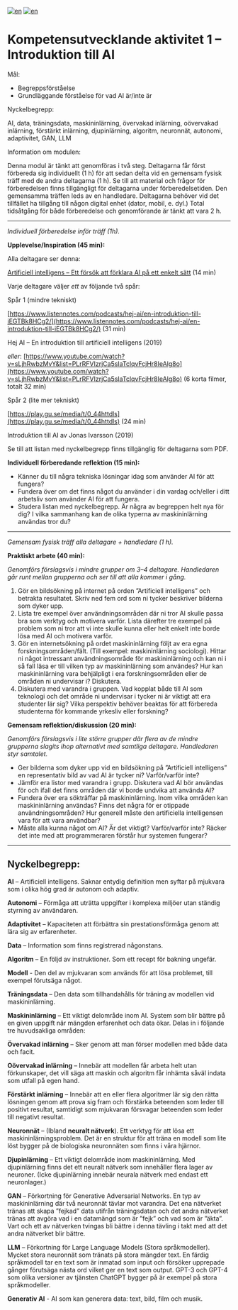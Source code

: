 [![en](https://img.shields.io/badge/lang-sv-yellow.svg)](https://github.com/wasp-ed/moduler/blob/main/modul1.md)
[![en](https://img.shields.io/badge/lang-en-red.svg)](https://github.com/wasp-ed/moduler/blob/main/modul1.en.md)
# Kompetensutvecklande aktivitet 1 – Introduktion till AI


Mål:

-   Begreppsförståelse
-   Grundläggande förståelse för vad AI är/inte är

Nyckelbegrepp:

AI, data, träningsdata, maskininlärning, övervakad inlärning, oövervakad inlärning, förstärkt inlärning, djupinlärning, algoritm, neuronnät, autonomi, adaptivitet, GAN, LLM

Information om modulen:

Denna modul är tänkt att genomföras i två steg. Deltagarna får först förbereda sig individuellt (1 h) för att sedan delta vid en gemensam fysisk träff med de andra deltagarna (1 h). Se till att material och frågor för förberedelsen finns tillgängligt för deltagarna under förberedelsetiden. Den gemensamma träffen leds av en handledare. Deltagarna behöver vid det tillfället ha tillgång till någon digital enhet (dator, mobil, e. dyl.) Total tidsåtgång för både förberedelse och genomförande är tänkt att vara 2 h.

----------

_Individuell förberedelse inför träff (1h)._

**Upplevelse/Inspiration (45 min):**

Alla deltagare ser denna:

[Artificiell intelligens – Ett försök att förklara AI på ett enkelt sätt](https://api.kaltura.nordu.net/p/315/sp/31500/embedIframeJs/uiconf_id/23450066/partner_id/315?iframeembed=true&playerId=kaltura_player&entry_id=0_s5gaq3u2&flashvars%5BstreamerType%5D=auto&flashvars%5BlocalizationCode%5D=en&flashvars%5BleadWithHTML5%5D=true&flashvars%5BsideBarContainer.plugin%5D=true&flashvars%5BsideBarContainer.position%5D=left&flashvars%5BsideBarContainer.clickToClose%5D=true&flashvars%5Bchapters.plugin%5D=true&flashvars%5Bchapters.layout%5D=vertical&flashvars%5Bchapters.thumbnailRotator%5D=false&flashvars%5BstreamSelector.plugin%5D=true&flashvars%5BEmbedPlayer.SpinnerTarget%5D=videoHolder&flashvars%5BdualScreen.plugin%5D=true&flashvars%5Bhotspots.plugin%5D=1&flashvars%5BKaltura.addCrossoriginToIframe%5D=true&&wid=0_zzcork45)  (14 min)

Varje deltagare väljer  _ett_  av följande två spår:

Spår 1 (mindre tekniskt)

[https://www.listennotes.com/podcasts/hej-ai/en-introduktion-till-iEGTBk8HCg2/](https://www.listennotes.com/podcasts/hej-ai/en-introduktion-till-iEGTBk8HCg2/)  (31 min)

Hej AI – En introduktion till artificiell intelligens (2019)

_eller_:
[https://www.youtube.com/watch?v=sLjhRwbzMvY&list=PLrRFVIzrjCa5sIaTclqvFcjHr8IeAlg8o](https://www.youtube.com/watch?v=sLjhRwbzMvY&list=PLrRFVIzrjCa5sIaTclqvFcjHr8IeAlg8o) (6 korta filmer, totalt 32 min)


Spår 2 (lite mer tekniskt)

[https://play.gu.se/media/t/0_44httdls](https://play.gu.se/media/t/0_44httdls)  (24 min)

Introduktion till AI av Jonas Ivarsson (2019)

Se till att listan med nyckelbegrepp finns tillgänglig för deltagarna som PDF.

**Individuell förberedande reflektion (15 min):**

-   Känner du till några tekniska lösningar idag som använder AI för att fungera?
-   Fundera över om det finns något du använder i din vardag och/eller i ditt arbetsliv som använder AI för att fungera.
-   Studera listan med nyckelbegrepp. Är några av begreppen helt nya för dig? I vilka sammanhang kan de olika typerna av maskininlärning användas tror du?

----------

_Gemensam fysisk träff alla deltagare + handledare (1 h)._

**Praktiskt arbete (40 min):**

_Genomförs förslagsvis i mindre grupper om 3–4 deltagare. Handledaren går runt mellan grupperna och ser till att alla kommer i gång._

1.  Gör en bildsökning på internet på orden ”Artificiell intelligens” och betrakta resultatet. Skriv ned fem ord som ni tycker beskriver bilderna som dyker upp.
2.  Lista tre exempel över användningsområden där ni tror AI skulle passa bra som verktyg och motivera varför. Lista därefter tre exempel på problem som ni tror att vi inte skulle kunna eller helt enkelt inte borde lösa med AI och motivera varför.
3.  Gör en internetsökning på ordet maskininlärning följt av era egna forskningsområden/fält. (Till exempel: maskininlärning sociologi). Hittar ni något intressant användningsområde för maskininlärning och kan ni i så fall läsa er till vilken typ av maskininlärning som användes? Hur kan maskininlärning vara behjälpligt i era forskningsområden eller de områden ni undervisar i? Diskutera.
4.  Diskutera med varandra i gruppen. Vad kopplat både till AI som teknologi och det område ni undervisar i tycker ni är viktigt att era studenter lär sig? Vilka perspektiv behöver beaktas för att förbereda studenterna för kommande yrkesliv eller forskning?

**Gemensam reflektion/diskussion (20 min):**

_Genomförs förslagsvis i lite större grupper där flera av de mindre grupperna slagits ihop alternativt med samtliga deltagare. Handledaren styr samtalet._

-   Ger bilderna som dyker upp vid en bildsökning på ”Artificiell intelligens” en representativ bild av vad AI är tycker ni? Varför/varför inte?
-   Jämför era listor med varandra i grupp. Diskutera vad AI bör användas för och ifall det finns områden där vi borde undvika att använda AI?
-   Fundera över era sökträffar på maskininlärning. Inom vilka områden kan maskininlärning användas? Finns det några för er otippade användningsområden? Hur generell måste den artificiella intelligensen vara för att vara användbar?
-   Måste alla kunna något om AI? Är det viktigt? Varför/varför inte? Räcker det inte med att programmeraren förstår hur systemen fungerar?

----------

## Nyckelbegrepp:

**AI**  – Artificiell intelligens. Saknar entydig definition men syftar på mjukvara som i olika hög grad är autonom och adaptiv.

**Autonomi**  – Förmåga att uträtta uppgifter i komplexa miljöer utan ständig styrning av användaren.

**Adaptivitet**  – Kapaciteten att förbättra sin prestationsförmåga genom att lära sig av erfarenheter.

**Data**  – Information som finns registrerad någonstans.

**Algoritm**  – En följd av instruktioner. Som ett recept för bakning ungefär.

**Modell** - Den del av mjukvaran som används för att lösa problemet, till exempel förutsäga något.

**Träningsdata**  – Den data som tillhandahålls för träning av modellen vid maskininlärning.

**Maskininlärning**  – Ett viktigt delområde inom AI. System som blir bättre på en given uppgift när mängden erfarenhet och data ökar. Delas in i följande tre huvudsakliga områden:

**Övervakad inlärning**  – Sker genom att man förser modellen med både data och facit.

**Oövervakad inlärning**  – Innebär att modellen får arbeta helt utan förkunskaper, det vill säga att maskin och algoritm får inhämta såväl indata som utfall på egen hand.

**Förstärkt inlärning**  – Innebär att en eller flera algoritmer lär sig den rätta lösningen genom att prova sig fram och förstärka beteenden som leder till positivt resultat, samtidigt som mjukvaran försvagar beteenden som leder till negativt resultat.

**Neuronnät**  – (Ibland  **neuralt nätverk**). Ett verktyg för att lösa ett maskininlärningsproblem. Det är en struktur för att träna en modell som lite löst bygger på de biologiska neuronnäten som finns i våra hjärnor.

**Djupinlärning**  – Ett viktigt delområde inom maskininlärning. Med djupinlärning finns det ett neuralt nätverk som innehåller flera lager av neuroner. (Icke djupinlärning innebär neurala nätverk med endast ett neuronlager.)

**GAN**  – Förkortning för Generative Adversarial Networks. En typ av maskininlärning där två neuronnät tävlar mot varandra. Det ena nätverket tränas att skapa ”fejkad” data utifrån träningsdatan och det andra nätverket tränas att avgöra vad i en datamängd som är ”fejk” och vad som är ”äkta”. Vart och ett av nätverken tvingas bli bättre i denna tävling i takt med att det andra nätverket blir bättre.

**LLM**  – Förkortning för Large Language Models (Stora språkmodeller). Mycket stora neuronnät som tränats på stora mängder text. En färdig språkmodell tar en text som är inmatad som input och försöker upprepade gånger förutsäga nästa ord vilket ger en text som output. GPT-3 och GPT-4 som olika versioner av tjänsten ChatGPT bygger på är exempel på stora språkmodeller.

**Generativ AI**  - AI som kan generera data: text, bild, film och musik.
